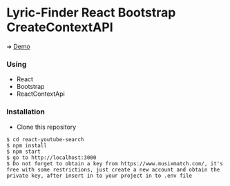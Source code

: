 # Lyric-Finder React Bootstrap CreateContextAPI

➜ [Demo](https://ykalashnikov.github.io/YouTube-API/)



### Using
- React
- Bootstrap
- ReactContextApi


### Installation
- Clone this repository

```shell
$ cd react-youtube-search
$ npm install
$ npm start
$ go to http://localhost:3000
$ Do not forget to obtain a key from https://www.musixmatch.com/, it's free with some restrictions, just create a new account and obtain the private key, after insert in to your project in to .env file
```


